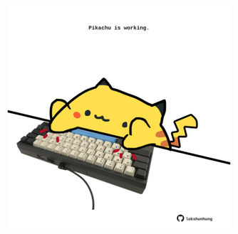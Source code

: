 <!-- built at 25/05/2023, 07:00:55 UTC -->
<p align="center">
  <img width="500" height="500" src="./ReadmeImage.svg">
</p>
